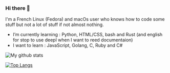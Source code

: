 ### Hi there 👋

I'm a French Linux (Fedora) and macOs user who knows how to code some stuff but not a lot of stuff if not almost nothing.

- I’m currently learning : Python, HTML/CSS, bash and Rust (and english for stop to use deepl when I want to reed        	documentaion)
- I want to learn : JavaScript, Golang, C, Ruby and C#

![My github stats](https://github-readme-stats.vercel.app/api?username=Nioobers&show_icons=true&theme=tokyonight)

[![Top Langs](https://github-readme-stats.vercel.app/api/top-langs/?username=Nioobers&theme=tokyonight)](https://github.com/anuraghazra/github-readme-stats)
